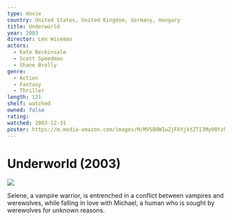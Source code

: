 ```yaml
---
type: movie
country: United States, United Kingdom, Germany, Hungary
title: Underworld
year: 2003
director: Len Wiseman
actors:
  - Kate Beckinsale
  - Scott Speedman
  - Shane Brolly
genre:
  - Action
  - Fantasy
  - Thriller
length: 121
shelf: watched
owned: false
rating:
watched: 2003-12-31
poster: https://m.media-amazon.com/images/M/MV5BOWIwZjFkYjktZTI3My00YzhkLWI5NmUtZDYyMTg5ZWVmODZkXkEyXkFqcGc@._V1_SX300.jpg
---
```


# Underworld (2003)

![](https://m.media-amazon.com/images/M/MV5BOWIwZjFkYjktZTI3My00YzhkLWI5NmUtZDYyMTg5ZWVmODZkXkEyXkFqcGc@._V1_SX300.jpg)

Selene, a vampire warrior, is entrenched in a conflict between vampires and werewolves, while falling in love with Michael, a human who is sought by werewolves for unknown reasons.